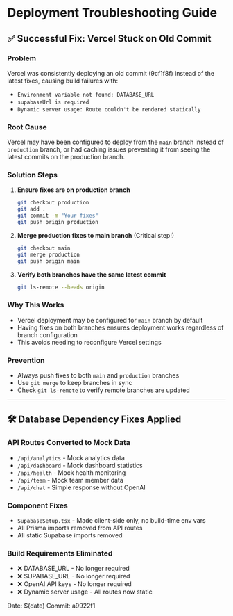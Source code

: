 # Deployment Troubleshooting Guide

## ✅ Successful Fix: Vercel Stuck on Old Commit

### Problem
Vercel was consistently deploying an old commit (9cf1f8f) instead of the latest fixes, causing build failures with:
- `Environment variable not found: DATABASE_URL`
- `supabaseUrl is required` 
- `Dynamic server usage: Route couldn't be rendered statically`

### Root Cause
Vercel may have been configured to deploy from the `main` branch instead of `production` branch, or had caching issues preventing it from seeing the latest commits on the production branch.

### Solution Steps
1. **Ensure fixes are on production branch**
   ```bash
   git checkout production
   git add .
   git commit -m "Your fixes"
   git push origin production
   ```

2. **Merge production fixes to main branch** (Critical step!)
   ```bash
   git checkout main
   git merge production
   git push origin main
   ```

3. **Verify both branches have the same latest commit**
   ```bash
   git ls-remote --heads origin
   ```

### Why This Works
- Vercel deployment may be configured for `main` branch by default
- Having fixes on both branches ensures deployment works regardless of branch configuration
- This avoids needing to reconfigure Vercel settings

### Prevention
- Always push fixes to both `main` and `production` branches
- Use `git merge` to keep branches in sync
- Check `git ls-remote` to verify remote branches are updated

---

## 🛠 Database Dependency Fixes Applied

### API Routes Converted to Mock Data
- `/api/analytics` - Mock analytics data
- `/api/dashboard` - Mock dashboard statistics  
- `/api/health` - Mock health monitoring
- `/api/team` - Mock team member data
- `/api/chat` - Simple response without OpenAI

### Component Fixes
- `SupabaseSetup.tsx` - Made client-side only, no build-time env vars
- All Prisma imports removed from API routes
- All static Supabase imports removed

### Build Requirements Eliminated
- ❌ DATABASE_URL - No longer required
- ❌ SUPABASE_URL - No longer required  
- ❌ OpenAI API keys - No longer required
- ❌ Dynamic server usage - All routes now static

Date: $(date)
Commit: a9922f1